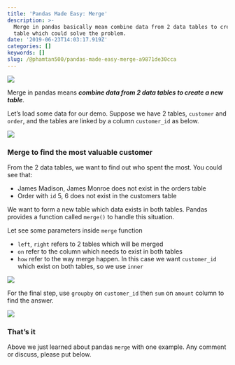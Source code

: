 ```yaml
---
title: 'Pandas Made Easy: Merge'
description: >-
  Merge in pandas basically mean combine data from 2 data tables to create a new
  table which could solve the problem.
date: '2019-06-23T14:03:17.919Z'
categories: []
keywords: []
slug: /@phamtan500/pandas-made-easy-merge-a9871de30cca
---
```


![](https://cdn-images-1.medium.com/max/800/1*bJAfxV4qB-R6ajA8GdSKQA.jpeg)

Merge in pandas means **_combine data from 2 data tables to create a new table_**.

Let’s load some data for our demo. Suppose we have 2 tables, `customer` and `order`, and the tables are linked by a column `customer_id` as below.

![](https://cdn-images-1.medium.com/max/800/1*aElEbNtgAoXTucKSLocZzg.png)

### Merge to find the most valuable customer

From the 2 data tables, we want to find out who spent the most. You could see that:

*   James Madison, James Monroe does not exist in the orders table
*   Order with `id` 5, 6 does not exist in the customers table

We want to form a new table which data exists in both tables. Pandas provides a function called `merge()` to handle this situation.

Let see some parameters inside `merge` function

*   `left`, `right` refers to 2 tables which will be merged
*   `on` refer to the column which needs to exist in both tables
*   `how` refer to the way merge happen. In this case we want `customer_id` which exist on both tables, so we use `inner`

![](https://cdn-images-1.medium.com/max/800/1*2DZI6T8YXiuuu0Kr0xaUIA.png)

For the final step, use `groupby` on `customer_id` then `sum` on `amount` column to find the answer.

![](https://cdn-images-1.medium.com/max/800/1*8dk6O1qvGQSlkLMVlyAy6Q.png)

### That’s it

Above we just learned about pandas `merge` with one example. Any comment or discuss, please put below.